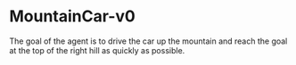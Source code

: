 # MountainCar-v0
The goal of the agent is to drive the car up the mountain and reach the goal at the top of the right hill as quickly as possible.
